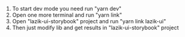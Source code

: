1) To start dev mode you need run "yarn dev"
2) Open one more terminal and run "yarn link"
3) Open "lazik-ui-storybook" project and run "yarn link lazik-ui"
4) Then just modify lib and get results in "lazik-ui-storybook" project